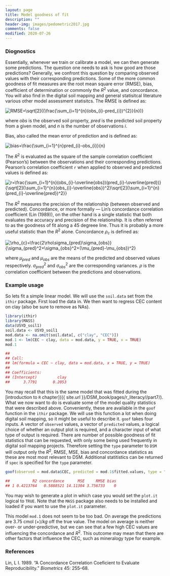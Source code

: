 ```yaml
---
layout: page
title: Model goodness of fit
description: ""
header-img: images/pedometric2017.jpg
comments: false
modified: 2020-07-26
---
```



### Diognostics

Essentially, whenever we train or calibrate a model, we can then
generate some predictions. The question one needs to ask is how good are
those predictions? Generally, we confront this question by comparing
observed values with their corresponding predictions. Some of the more
common goodness of fit measures are the root mean square error (RMSE),
bias, coefficient of determination or commonly the *R*<sup>2</sup>
value, and concordance. You will also find in the digital soil mapping
and general statisitcal literature various other model assessment
statisitcs. The RMSE is defined as:


![RMSE=\\sqrt\[2\]{(\\frac{\\sum\_{i=1}^{n}(obs\_{i}-pred\_{i})^{2}}{n})}](https://latex.codecogs.com/svg.latex?RMSE=\sqrt[2]{(\frac{\sum_{i=1}^{n}(obs_{i}-pred_{i})^{2}}{n})})


where *obs* is the observed soil property, *pred* is the
predicted soil property from a given model, and *n* is the number of
observations *i*.

Bias, also called the mean error of prediction and is defined as:

![bias=\\frac{\\sum\_{i=1}^{n}pred\_{i}-obs\_{i}}{n}](https://latex.codecogs.com/svg.latex?bias=\frac{\sum_{i=1}^{n}pred_{i}-obs_{i}}{n})

The *R*<sup>2</sup> is evaluated as the square of the sample correlation
coefficient (Pearson’s) between the observations and their corresponding
predictions. Pearson’s correlation coefficient `r` when applied to
observed and predicted values is defined as:

![r=\\frac{\\sum\_{i=1}^{n}(obs\_{i}-\\overline{obs})(pred\_{i}-\\overline{pred})}{\\sqrt\[2\]{\\sum\_{i=1}^{n}(obs\_{i}-\\overline{obs})^2}\\sqrt\[2\]{\\sum\_{i=1}^{n}(pred\_{i}-\\overline{pred})^2}}](https://latex.codecogs.com/svg.latex?r=\frac{\sum_{i=1}^{n}(obs_{i}-\overline{obs})(pred_{i}-\overline{pred})}{\sqrt[2]{\sum_{i=1}^{n}(obs_{i}-\overline{obs})^2}\sqrt[2]{\sum_{i=1}^{n}(pred_{i}-\overline{pred})^2}})

The *R*<sup>2</sup> measures the precision of the relationship (between
observed and predicted). Concordance, or more formally — Lin’s
concordance correlation coefficient (Lin (1989)), on the other hand is a
single statistic that both evaluates the accuracy and precision of the
relationship. It is often referred to as the goodness of fit along a 45
degreee line. Thus it is probably a more useful statistic than the
*R*<sup>2</sup> alone. Concordance *ρ*<sub>*c*</sub> is defined as:

![\\rho\_{c}=\\frac{2\\rho\\sigma\_{pred}\\sigma\_{obs}}{\\sigma\_{pred}^2+\\sigma\_{obs}^2+(\\mu\_{pred}-\\mu\_{obs})^2}](https://latex.codecogs.com/svg.latex?\rho_{c}=\frac{2\rho\sigma_{pred}\sigma_{obs}}{\sigma_{pred}^2+\sigma_{obs}^2+(\mu_{pred}-\mu_{obs})^2})

where *μ*<sub>*pred*</sub> and *μ*<sub>*obs*</sub> are the
means of the predicted and observed values respectively.
*σ*<sub>*pred*</sub><sup>2</sup> and
*σ*<sub>*obs*</sub><sup>2</sup> are the corresponding variances. *ρ*
is the correlation coefficient between the predictions and observations.

### Example usage

So lets fit a simple linear model. We will use the `soil.data` set from
the `ithir` package. First load the data in. We then want to regress CEC
content on clay (also be sure to remove as NAs).

```r
library(ithir)
library(MASS)
data(USYD_soil1)
soil.data <- USYD_soil1
mod.data <- na.omit(soil.data[, c("clay", "CEC")])
mod.1 <- lm(CEC ~ clay, data = mod.data, y = TRUE, x = TRUE)
mod.1

## 
## Call:
## lm(formula = CEC ~ clay, data = mod.data, x = TRUE, y = TRUE)
## 
## Coefficients:
## (Intercept)         clay  
##      3.7791       0.2053
```

You may recall that this is the same model that was fitted during the
[introduction to `R` chapter]({{ site.url }}/DSM_book/pages/r_literacy//part7/). 
What we now want to do is evaluate some of the model quality statistics
that were described above. Conveniently, these are available in the
`goof` function in the `ithir` package. We will use this function a lot
when doing digital soil mapping, so it might be useful to describe it.
`goof` takes four inputs. A vector of `observed` values, a vector of
`predicted` values, a logical choice of whether an output plot is
required, and a character input of what type of output is required.
There are number of possible goodness of fit statistics that can be
requested, with only some being used frequently in digital soil mapping
projects. Therefore setting the `type` parameter to `DSM` will output
only the *R*<sup>2</sup>, RMSE, MSE, bias and concordance statistics as
these are most most relevant to DSM. Additional statitistics can be
returned if `spec` is specified for the `type` parameter.

```r
goof(observed = mod.data$CEC, predicted = mod.1$fitted.values, type = "DSM")

##          R2 concordance      MSE     RMSE bias
## 1 0.4213764   0.5888521 14.11304 3.756733    0
```

You may wish to generate a plot in which case you would set the
`plot.it` logical to `TRUE`. Note that the `MASS` package also needs to
be installed and loaded if you want to use the `plot.it` parameter.

This model `mod.1` does not seem to be too bad. On average the
predictions are 3.75 cmol (+)/*kg* off the true value. The model on
average is neither over- or under-predictive, but we can see that a few
high CEC values are influencing the concordance and *R*<sup>2</sup>.
This outcome may mean that there are other factors that influence the
CEC, such as mineralogy type for example.

### References

Lin, L I. 1989. “A Concordance Correlation Coeficient to Evaluate
Reproducibility.” *Biometrics* 45: 255–68.
